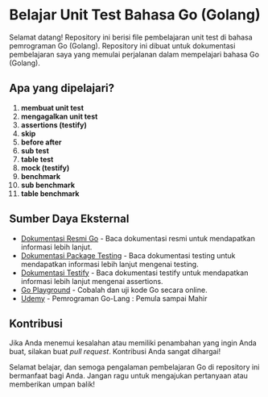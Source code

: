 # Belajar Unit Test Bahasa Go (Golang)

Selamat datang! Repository ini berisi file pembelajaran unit test di bahasa pemrograman Go (Golang). Repository ini dibuat untuk dokumentasi pembelajaran saya yang memulai perjalanan dalam mempelajari bahasa Go (Golang).

## Apa yang dipelajari?

1. **membuat unit test**
2. **mengagalkan unit test**
3. **assertions (testify)**
4. **skip**
5. **before after**
6. **sub test**
7. **table test**
8. **mock (testify)**
9. **benchmark**
10. **sub benchmark**
11. **table benchmark**

## Sumber Daya Eksternal

- [Dokumentasi Resmi Go](https://golang.org/doc/) - Baca dokumentasi resmi untuk mendapatkan informasi lebih lanjut.
- [Dokumentasi Package Testing](https://golang.org/pkg/testing) - Baca dokumentasi testing untuk mendapatkan informasi lebih lanjut mengenai testing.
- [Dokumentasi Testify](https://github.com/stretchr/testify) - Baca dokumentasi testify untuk mendapatkan informasi lebih lanjut mengenai assertions.
- [Go Playground](https://play.golang.org/) - Cobalah dan uji kode Go secara online.
- [Udemy](https://www.udemy.com/course/pemrograman-go-lang-pemula-sampai-mahir/) - Pemrograman Go-Lang : Pemula sampai Mahir

## Kontribusi

Jika Anda menemui kesalahan atau memiliki penambahan yang ingin Anda buat, silakan buat _pull request_. Kontribusi Anda sangat dihargai!

Selamat belajar, dan semoga pengalaman pembelajaran Go di repository ini bermanfaat bagi Anda. Jangan ragu untuk mengajukan pertanyaan atau memberikan umpan balik!